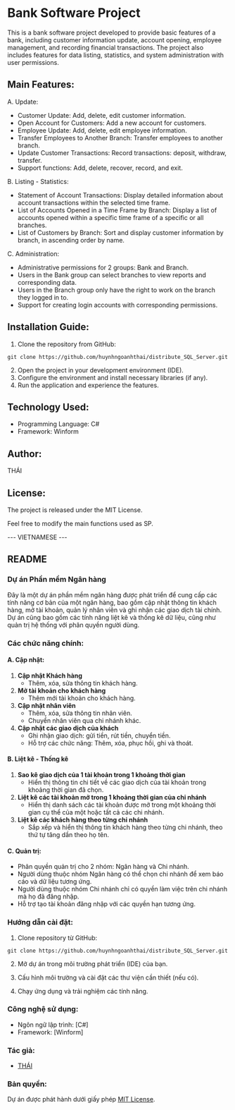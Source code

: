 # Bank Software Project

This is a bank software project developed to provide basic features of a bank, including customer information update, account opening, employee management, and recording financial transactions. The project also includes features for data listing, statistics, and system administration with user permissions.

## Main Features:
A. Update:
- Customer Update: Add, delete, edit customer information.
- Open Account for Customers: Add a new account for customers.
- Employee Update: Add, delete, edit employee information.
- Transfer Employees to Another Branch: Transfer employees to another branch.
- Update Customer Transactions: Record transactions: deposit, withdraw, transfer.
- Support functions: Add, delete, recover, record, and exit.

B. Listing - Statistics:
- Statement of Account Transactions: Display detailed information about account transactions within the selected time frame.
- List of Accounts Opened in a Time Frame by Branch: Display a list of accounts opened within a specific time frame of a specific or all branches.
- List of Customers by Branch: Sort and display customer information by branch, in ascending order by name.

C. Administration:
- Administrative permissions for 2 groups: Bank and Branch.
- Users in the Bank group can select branches to view reports and corresponding data.
- Users in the Branch group only have the right to work on the branch they logged in to.
- Support for creating login accounts with corresponding permissions.

## Installation Guide:
1. Clone the repository from GitHub:
```
git clone https://github.com/huynhngoanhthai/distribute_SQL_Server.git
```
2. Open the project in your development environment (IDE).
3. Configure the environment and install necessary libraries (if any).
4. Run the application and experience the features.

## Technology Used:
- Programming Language: C#
- Framework: Winform

## Author:
THÁI

## License:
The project is released under the MIT License.

Feel free to modify the main functions used as SP.


--- VIETNAMESE ---
## README

### Dự án Phần mềm Ngân hàng

Đây là một dự án phần mềm ngân hàng được phát triển để cung cấp các tính năng cơ bản của một ngân hàng, bao gồm cập nhật thông tin khách hàng, mở tài khoản, quản lý nhân viên và ghi nhận các giao dịch tài chính. Dự án cũng bao gồm các tính năng liệt kê và thống kê dữ liệu, cũng như quản trị hệ thống với phân quyền người dùng.

### Các chức năng chính:

#### A. Cập nhật:
1. **Cập nhật Khách hàng**
   - Thêm, xóa, sửa thông tin khách hàng.
2. **Mở tài khoản cho khách hàng**
   - Thêm mới tài khoản cho khách hàng.
3. **Cập nhật nhân viên**
   - Thêm, xóa, sửa thông tin nhân viên.
   - Chuyển nhân viên qua chi nhánh khác.
4. **Cập nhật các giao dịch của khách**
   - Ghi nhận giao dịch: gửi tiền, rút tiền, chuyển tiền.
   - Hỗ trợ các chức năng: Thêm, xóa, phục hồi, ghi và thoát.

#### B. Liệt kê - Thống kê
1. **Sao kê giao dịch của 1 tài khoản trong 1 khoảng thời gian**
   - Hiển thị thông tin chi tiết về các giao dịch của tài khoản trong khoảng thời gian đã chọn.
2. **Liệt kê các tài khoản mở trong 1 khoảng thời gian của chi nhánh**
   - Hiển thị danh sách các tài khoản được mở trong một khoảng thời gian cụ thể của một hoặc tất cả các chi nhánh.
3. **Liệt kê các khách hàng theo từng chi nhánh**
   - Sắp xếp và hiển thị thông tin khách hàng theo từng chi nhánh, theo thứ tự tăng dần theo họ tên.

#### C. Quản trị:
- Phân quyền quản trị cho 2 nhóm: Ngân hàng và Chi nhánh.
- Người dùng thuộc nhóm Ngân hàng có thể chọn chi nhánh để xem báo cáo và dữ liệu tương ứng.
- Người dùng thuộc nhóm Chi nhánh chỉ có quyền làm việc trên chi nhánh mà họ đã đăng nhập.
- Hỗ trợ tạo tài khoản đăng nhập với các quyền hạn tương ứng.

### Hướng dẫn cài đặt:

1. Clone repository từ GitHub:

```
git clone https://github.com/huynhngoanhthai/distribute_SQL_Server.git
```

2. Mở dự án trong môi trường phát triển (IDE) của bạn.

3. Cấu hình môi trường và cài đặt các thư viện cần thiết (nếu có).

4. Chạy ứng dụng và trải nghiệm các tính năng.

### Công nghệ sử dụng:

- Ngôn ngữ lập trình: [C#]
- Framework: [Winform]

### Tác giả:

- [THÁI](mailto:huynhngoanhthai@gmail.com)



### Bản quyền:

Dự án được phát hành dưới giấy phép [MIT License](LICENSE).
